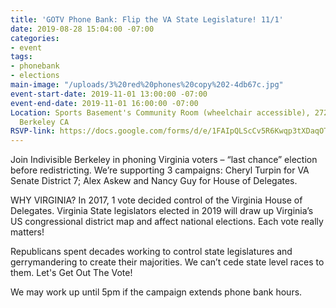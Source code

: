 ```yaml
---
title: 'GOTV Phone Bank: Flip the VA State Legislature! 11/1'
date: 2019-08-28 15:04:00 -07:00
categories:
- event
tags:
- phonebank
- elections
main-image: "/uploads/3%20red%20phones%20copy%202-4db67c.jpg"
event-start-date: 2019-11-01 13:00:00 -07:00
event-end-date: 2019-11-01 16:00:00 -07:00
Location: Sports Basement's Community Room (wheelchair accessible), 2727 Milvia St,
  Berkeley CA
RSVP-link: https://docs.google.com/forms/d/e/1FAIpQLScCv5R6Kwqp3tXDaqOTL5CA_V97Hoqa3KmTTjqdZQhjMYhlUg/viewform
---
```


Join Indivisible Berkeley in phoning Virginia voters – “last chance” election before redistricting. We’re supporting 3 campaigns: Cheryl Turpin for VA Senate District 7; Alex Askew and Nancy Guy for House of Delegates.

WHY VIRGINIA? In 2017, 1 vote decided control of the Virginia House of Delegates. Virginia State legislators elected in 2019 will draw up Virginia’s US congressional district map and affect national elections. Each vote really matters!

Republicans spent decades working to control state legislatures and gerrymandering to create their majorities. We can’t cede state level races to them. Let's Get Out The Vote!

We may work up until 5pm if the campaign extends phone bank hours.